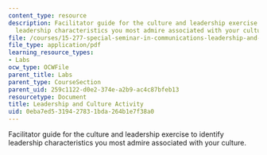 ```yaml
---
content_type: resource
description: Facilitator guide for the culture and leadership exercise to identify
  leadership characteristics you most admire associated with your culture.
file: /courses/15-277-special-seminar-in-communications-leadership-and-personal-effectiveness-coaching-fall-2008/0eba7ed5319427831bda264b1e7f38a0_guide_05.pdf
file_type: application/pdf
learning_resource_types:
- Labs
ocw_type: OCWFile
parent_title: Labs
parent_type: CourseSection
parent_uid: 259c1122-d0e2-374e-a2b9-ac4c87bfeb13
resourcetype: Document
title: Leadership and Culture Activity
uid: 0eba7ed5-3194-2783-1bda-264b1e7f38a0
---
```

Facilitator guide for the culture and leadership exercise to identify leadership characteristics you most admire associated with your culture.


